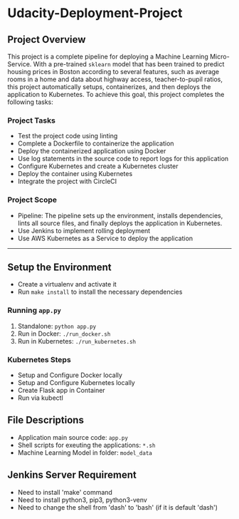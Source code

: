 
# Udacity-Deployment-Project

## Project Overview

This project is a complete pipeline for deploying a Machine Learning Micro-Service. With a pre-trained `sklearn` model that has been trained to predict housing prices in Boston according to several features, such as average rooms in a home and data about highway access, teacher-to-pupil ratios, this project automatically setups, containerizes, and then deploys the application to Kubernetes. To achieve this goal, this project completes the following tasks:

### Project Tasks

* Test the project code using linting
* Complete a Dockerfile to containerize the application
* Deploy the containerized application using Docker
* Use log statements in the source code to report logs for this application
* Configure Kubernetes and create a Kubernetes cluster
* Deploy the container using Kubernetes
* Integrate the project with CircleCI

### Project Scope

* Pipeline: The pipeline sets up the environment, installs dependencies, lints all source files, and finally deploys the application in Kubernetes.
* Use Jenkins to implement rolling deployment 
* Use AWS Kubernetes as a Service to deploy the application 

---

## Setup the Environment

* Create a virtualenv and activate it
* Run `make install` to install the necessary dependencies

### Running `app.py`

1. Standalone:  `python app.py`
2. Run in Docker:  `./run_docker.sh`
3. Run in Kubernetes:  `./run_kubernetes.sh`

### Kubernetes Steps

* Setup and Configure Docker locally
* Setup and Configure Kubernetes locally
* Create Flask app in Container
* Run via kubectl


## File Descriptions

* Application main source code: `app.py`
* Shell scripts for exeuting the applications: `*.sh`
* Machine Learning Model in folder: `model_data`

## Jenkins Server Requirement

* Need to install 'make' command
* Need to install python3, pip3, python3-venv
* Need to change the shell from 'dash' to 'bash' (if it is default 'dash')
